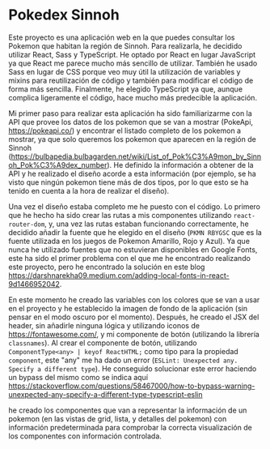 # Pokedex Sinnoh

Este proyecto es una aplicación web en la que puedes consultar los Pokemon que habitan la región de Sinnoh. Para realizarla, he decidido utilizar React, Sass y TypeScript.
He optado por React en lugar JavaScript ya que React me parece mucho más sencillo de utilizar. También he usado Sass en lugar de CSS porque veo muy útil la utilización de variables y mixins para reutilización de código y también para modificar el código de forma más sencilla. Finalmente, he elegido TypeScript ya que, aunque complica ligeramente el código, hace mucho más predecible la aplicación.

Mi primer paso para realizar esta aplicación ha sido familiarizarme con la API que provee los datos de los pokemon que se van a mostrar (PokeApi, https://pokeapi.co/) y encontrar el listado completo de los pokemon a mostrar, ya que solo queremos los pokemon que aparecen en la región de Sinnoh (https://bulbapedia.bulbagarden.net/wiki/List_of_Pok%C3%A9mon_by_Sinnoh_Pok%C3%A9dex_number). He definido la información a obtener de la API y he realizado el diseño acorde a esta información (por ejemplo, se ha visto que ningún pokemon tiene más de dos tipos, por lo que esto se ha tenido en cuenta a la hora de realizar el diseño).

Una vez el diseño estaba completo me he puesto con el código. Lo primero que he hecho ha sido crear las rutas a mis componentes utilizando `react-router-dom`, y, una vez las rutas estaban funcionando correctamente, he decidido añadir la fuente que he elegido en el diseño (`PKMN RBYGSC` que es la fuente utilizada en los juegos de Pokemon Amarillo, Rojo y Azul).
Ya que nunca he utilizado fuentes que no estuvieran disponibles en Google Fonts, este ha sido el primer problema con el que me he encontrado realizando este proyecto, pero he encontrado la solución en este blog https://darshnarekha09.medium.com/adding-local-fonts-in-react-9d1466952042.

En este momento he creado las variables con los colores que se van a usar en el proyecto y he establecido la imagen de fondo de la aplicación (sin pensar en el modo oscuro por el momento). Después, he creado el JSX del header, sin añadirle ninguna lógica y utilizando iconos de https://fontawesome.com/, y mi componente de botón (utilizando la librería `classnames`).
Al crear el componente de botón, utilizando `ComponentType<any> | keyof ReactHTML;` como tipo para la propiedad `component`, este "any" me ha dado un error (`ESLint: Unexpected any. Specify a different type`). He conseguido solucionar este error haciendo un bypass del mismo como se indica aquí https://stackoverflow.com/questions/58467000/how-to-bypass-warning-unexpected-any-specify-a-different-type-typescript-eslin

he creado los componentes que van a representar la información de un pokemon (en las vistas de grid, lista, y detalles del pokemon) con información predeterminada para comprobar la correcta visualización de los componentes con información controlada.
